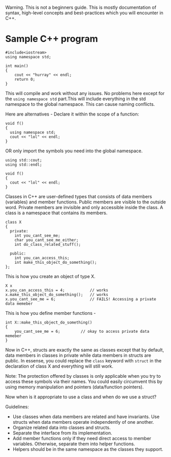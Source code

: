 


Warning. This is not a beginners guide. This is mostly documentation of syntax, high-level concepts and best-practices which you will encounter in C++.

# Sample C++ program

```
#include<iostream>
using namespace std;

int main()
{
	cout << "hurray" << endl;
	return 0;
}
```
This will compile and work without any issues. No problems here except for the `using namespace std` part.This will
include everything in the std namespace to the global namespace. This can cause naming conflicts.

Here are alternatives -
Declare it within the scope of a function:
```
void f()
{
  using namespace std;
  cout << "lol" << endl;
}
```
OR only import the symbols you need into the global namespace.
```
using std::cout;
using std::endl;

void f()
{
  cout << "lol" << endl;
}
```

Classes in C++ are user-defined types that consists of data members (variables) and member functions. Public members are visible to the outside word. Private members are invisible and only accessible inside the class. A class is a namespace that contains its members.

```
class X
{
  private:
    int you_cant_see_me;
    char you_cant_see_me_either;
    int do_class_related_stuff();
    
  public:
    int you_can_access_this;
    int make_this_object_do_something();
};
```
This is how you create an object of type X.

```
X x
x.you_can_access_this = 4;           // works
x.make_this_object_do_something();   // works
x.you_cant_see_me = 6;               // FAILS! Accessing a private data memeber
```
This is how you define member functions -

```
int X::make_this_object_do_something()
{
	you_cant_see_me = 6;         // okay to access private data memeber
}
```

Now in C++, structs are exactly the same as classes except that by default, data members in classes in private while data members in structs are public. In essense, you could replace the `class` keyword with `struct` in the declaration of class X and everything will still work.

Note: The protection offered by classes is only applicable when you try to access these symbols via their names. You could easily circumvent this by using memory manipulation and pointers (data/function pointers).

Now when is it appropriate to use a class and when do we use a struct? 

Guidelines:
* Use classes when data members are related and have invariants. Use structs when data members operate independently of one another.
* Organize related data into classes and structs.
* Separate the interface from its implementation.
* Add member functions only if they need direct access to member variables. Otherwise, separate them into helper functions.
* Helpers should be in the same namespace as the classes they support.




